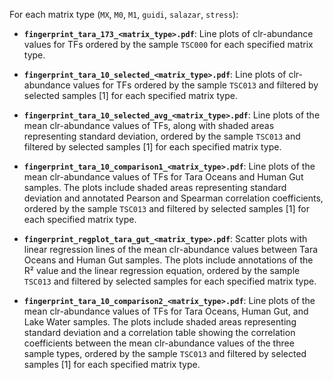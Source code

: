 For each matrix type (`MX`, `M0`, `M1`, `guidi`, `salazar`, `stress`):

- **`fingerprint_tara_173_<matrix_type>.pdf`**:
  Line plots of clr-abundance values for TFs ordered by the sample `TSC000` for each specified matrix type.

- **`fingerprint_tara_10_selected_<matrix_type>.pdf`**:
  Line plots of clr-abundance values for TFs ordered by the sample `TSC013` and filtered by selected samples [1] for each specified matrix type.

- **`fingerprint_tara_10_selected_avg_<matrix_type>.pdf`**:
  Line plots of the mean clr-abundance values of TFs, along with shaded areas representing standard deviation, ordered by the sample `TSC013` and filtered by selected samples [1] for each specified matrix type.

- **`fingerprint_tara_10_comparison1_<matrix_type>.pdf`**:
  Line plots of the mean clr-abundance values of TFs for Tara Oceans and Human Gut samples. The plots include shaded areas representing standard deviation and annotated Pearson and Spearman correlation coefficients, ordered by the sample `TSC013` and filtered by selected samples [1] for each specified matrix type.

- **`fingerprint_regplot_tara_gut_<matrix_type>.pdf`**:
  Scatter plots with linear regression lines of the mean clr-abundance values between Tara Oceans and Human Gut samples. The plots include annotations of the R² value and the linear regression equation, ordered by the sample `TSC013` and filtered by selected samples for each specified matrix type.

- **`fingerprint_tara_10_comparison2_<matrix_type>.pdf`**:
  Line plots of the mean clr-abundance values of TFs for Tara Oceans, Human Gut, and Lake Water samples. The plots include shaded areas representing standard deviation and a correlation table showing the correlation coefficients between the mean clr-abundance values of the three sample types, ordered by the sample `TSC013` and filtered by selected samples [1] for each specified matrix type.

